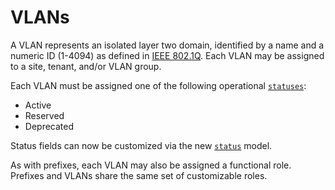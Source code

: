 # VLANs

A VLAN represents an isolated layer two domain, identified by a name and a numeric ID (1-4094) as defined in [IEEE 802.1Q](https://en.wikipedia.org/wiki/IEEE_802.1Q). Each VLAN may be assigned to a site, tenant, and/or VLAN group.

Each VLAN must be assigned one of the following operational [`statuses`](https://nautobot.readthedocs.io/en/latest/models/extras/status/):

* Active
* Reserved
* Deprecated

Status fields can now be customized via the new [`status`](https://nautobot.readthedocs.io/en/latest/models/extras/status/) model.

As with prefixes, each VLAN may also be assigned a functional role. Prefixes and VLANs share the same set of customizable roles.
